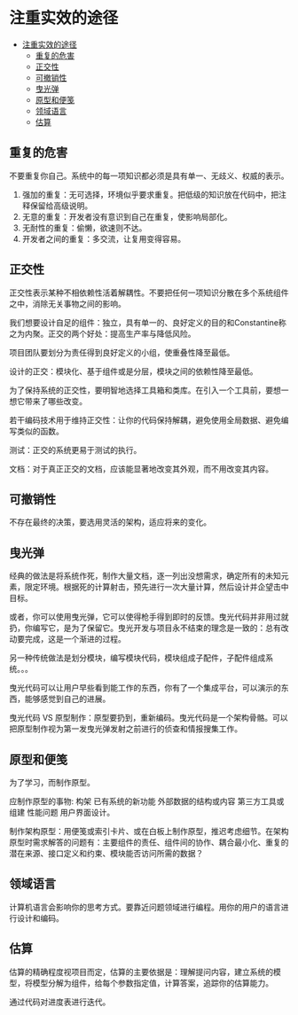 # 注重实效的途径

- [注重实效的途径](#注重实效的途径)
  - [重复的危害](#重复的危害)
  - [正交性](#正交性)
  - [可撤销性](#可撤销性)
  - [曳光弹](#曳光弹)
  - [原型和便笺](#原型和便笺)
  - [领域语言](#领域语言)
  - [估算](#估算)

## 重复的危害

不要重复你自己。系统中的每一项知识都必须是具有单一、无歧义、权威的表示。

1. 强加的重复：无可选择，环境似乎要求重复。把低级的知识放在代码中，把注释保留给高级说明。
2. 无意的重复：开发者没有意识到自己在重复，使影响局部化。
3. 无耐性的重复：偷懒，欲速则不达。
4. 开发者之间的重复：多交流，让复用变得容易。

## 正交性

正交性表示某种不相依赖性活着解耦性。不要把任何一项知识分散在多个系统组件之中，消除无关事物之间的影响。

我们想要设计自足的组件：独立，具有单一的、良好定义的目的和Constantine称之为内聚。正交的两个好处：提高生产率与降低风险。

项目团队要划分为责任得到良好定义的小组，使重叠性降至最低。

设计的正交：模块化、基于组件或是分层，模块之间的依赖性降至最低。

为了保持系统的正交性，要明智地选择工具箱和类库。在引入一个工具前，要想一想它带来了哪些改变。

若干编码技术用于维持正交性：让你的代码保持解耦，避免使用全局数据、避免编写类似的函数。

测试：正交的系统更易于测试的执行。

文档：对于真正正交的文档，应该能显著地改变其外观，而不用改变其内容。

## 可撤销性

不存在最终的决策，要选用灵活的架构，适应将来的变化。

## 曳光弹

经典的做法是将系统作死，制作大量文档，逐一列出没想需求，确定所有的未知元素，限定环境。根据死的计算射击，预先进行一次大量计算，然后设计并企望击中目标。

或者，你可以使用曳光弹，它可以使得枪手得到即时的反馈。曳光代码并非用过就扔，你编写它，是为了保留它。曳光开发与项目永不结束的理念是一致的：总有改动要完成，这是一个渐进的过程。

另一种传统做法是划分模块，编写模块代码，模块组成子配件，子配件组成系统。。。

曳光代码可以让用户早些看到能工作的东西，你有了一个集成平台，可以演示的东西，能够感觉到自己的进展。

曳光代码 VS 原型制作：原型要扔到，重新编码。曳光代码是一个架构骨骼。可以把原型制作视为第一发曳光弹发射之前进行的侦查和情报搜集工作。

## 原型和便笺

为了学习，而制作原型。

应制作原型的事物: 构架 已有系统的新功能 外部数据的结构或内容 第三方工具或组建 性能问题 用户界面设计。

制作架构原型：用便笺或索引卡片、或在白板上制作原型，推迟考虑细节。在架构原型时需求解答的问题有：主要组件的责任、组件间的协作、耦合最小化、重复的潜在来源、接口定义和约束、模块能否访问所需的数据？

## 领域语言

计算机语言会影响你的思考方式。要靠近问题领域进行编程。用你的用户的语言进行设计和编码。

## 估算

估算的精确程度视项目而定，估算的主要依据是：理解提问内容，建立系统的模型，将模型分解为组件，给每个参数指定值，计算答案，追踪你的估算能力。

通过代码对进度表进行迭代。
